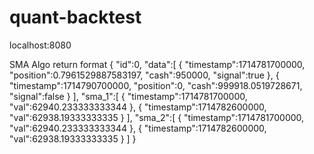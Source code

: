 # quant-backtest
localhost:8080


SMA Algo return format
{
    "id":0,
    "data":[
        {
            "timestamp":1714781700000,
            "position":0.7961529887583197,
            "cash":950000,
            "signal":true
        },
        {
            "timestamp":1714790700000,
            "position":0,
            "cash":999918.0519728671,
            "signal":false
        }
    ],
    "sma_1":[
        {
            "timestamp":1714781700000,
            "val":62940.233333333344
            },
        {
            "timestamp":1714782600000,
            "val":62938.19333333335
        }
    ],
    "sma_2":[
        {
            "timestamp":1714781700000,
            "val":62940.233333333344
            },
        {
            "timestamp":1714782600000,
            "val":62938.19333333335
        }
    ]
}
